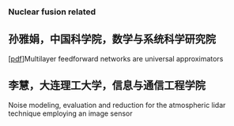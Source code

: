 ### Nuclear fusion related

## 孙雅娟，中国科学院，数学与系统科学研究院
[[pdf](https://www.cs.cmu.edu/~bhiksha/courses/deeplearning/Fall.2016/notes/Sonia_Hornik.pdf)]Multilayer feedforward networks are universal approximators


## 李慧，大连理工大学，信息与通信工程学院
Noise modeling, evaluation and reduction for the atmospheric lidar technique employing an image sensor
